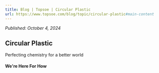 ```yaml
---
title: Blog | Topsoe | Circular Plastic
url: https://www.topsoe.com/blog/topic/circular-plastic#main-content
---
```


*Published: October 4, 2024*

## Circular Plastic

Perfecting chemistry for a better world

#### We're Here For How